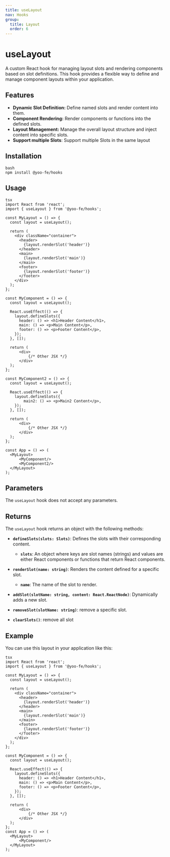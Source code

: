 ```yaml
---
title: useLayout
nav: Hooks
group:
  title: Layout
  order: 6
---
```


# useLayout

A custom React hook for managing layout slots and rendering components based on slot definitions. This hook provides a flexible way to define and manage component layouts within your application.

## Features

-   **Dynamic Slot Definition:** Define named slots and render content into them.
-   **Component Rendering:** Render components or functions into the defined slots.
-   **Layout Management:** Manage the overall layout structure and inject content into specific slots.
- **Support multiple Slots**: Support multiple Slots in the same layout

## Installation
```
bash
npm install @yoo-fe/hooks
```
## Usage
```
tsx
import React from 'react';
import { useLayout } from '@yoo-fe/hooks';

const MyLayout = () => {
  const layout = useLayout();

  return (
    <div className="container">
      <header>
        {layout.renderSlot('header')}
      </header>
      <main>
        {layout.renderSlot('main')}
      </main>
      <footer>
        {layout.renderSlot('footer')}
      </footer>
    </div>
  );
};

const MyComponent = () => {
  const layout = useLayout();

  React.useEffect(() => {
    layout.defineSlots({
      header: () => <h1>Header Content</h1>,
      main: () => <p>Main Content</p>,
      footer: () => <p>Footer Content</p>,
    });
  }, []);

  return (
      <div>
          {/* Other JSX */}
      </div>
  );
};

const MyComponent2 = () => {
  const layout = useLayout();

  React.useEffect(() => {
    layout.defineSlots({
        main2: () => <p>Main2 Content</p>,
    });
  }, []);

  return (
      <div>
          {/* Other JSX */}
      </div>
  );
};

const App = () => (
  <MyLayout>
      <MyComponent/>
      <MyComponent2/>
  </MyLayout>
);
```
## Parameters

The `useLayout` hook does not accept any parameters.

## Returns

The `useLayout` hook returns an object with the following methods:

-   **`defineSlots(slots: Slots)`**: Defines the slots with their corresponding content.
    -   **`slots`**: An object where keys are slot names (strings) and values are either React components or functions that return React components.

-   **`renderSlot(name: string)`**: Renders the content defined for a specific slot.
    -   **`name`**: The name of the slot to render.

-   **`addSlot(slotName: string, content: React.ReactNode)`**: Dynamically adds a new slot.
- **`removeSlot(slotName: string)`**: remove a specific slot.
-   **`clearSlots()`**: remove all slot
## Example

You can use this layout in your application like this:
```
tsx
import React from 'react';
import { useLayout } from '@yoo-fe/hooks';

const MyLayout = () => {
  const layout = useLayout();

  return (
    <div className="container">
      <header>
        {layout.renderSlot('header')}
      </header>
      <main>
        {layout.renderSlot('main')}
      </main>
      <footer>
        {layout.renderSlot('footer')}
      </footer>
    </div>
  );
};

const MyComponent = () => {
  const layout = useLayout();

  React.useEffect(() => {
    layout.defineSlots({
      header: () => <h1>Header Content</h1>,
      main: () => <p>Main Content</p>,
      footer: () => <p>Footer Content</p>,
    });
  }, []);

  return (
      <div>
          {/* Other JSX */}
      </div>
  );
};
const App = () => (
  <MyLayout>
      <MyComponent/>
  </MyLayout>
);
```

